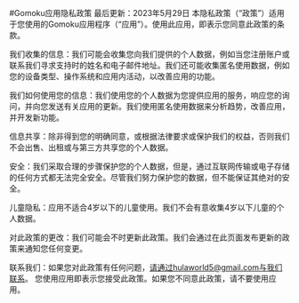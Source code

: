 #Gomoku应用隐私政策
最后更新：2023年5月29日
本隐私政策（“政策”）适用于您使用的Gomoku应用程序（“应用”）。使用此应用，即表示您同意此政策的条款。

我们收集的信息：我们可能会收集您向我们提供的个人数据，例如当您注册账户或联系我们寻求支持时的姓名和电子邮件地址。我们还可能收集匿名使用数据，例如您的设备类型、操作系统和应用内活动，以改善应用的功能。

我们如何使用您的信息：我们使用您的个人数据为您提供应用的服务，响应您的询问，并向您发送有关应用的更新。我们使用匿名使用数据来分析趋势，改善应用，并开发新功能。

信息共享：除非得到您的明确同意，或根据法律要求或保护我们的权益，否则我们不会出售、出租或与第三方共享您的个人数据。

安全：我们采取合理的步骤保护您的个人数据，但是，通过互联网传输或电子存储的任何方式都无法完全安全。尽管我们努力保护您的数据，但不能保证其绝对的安全。

儿童隐私：应用不适合4岁以下的儿童使用。我们不会有意收集4岁以下儿童的个人数据。

对此政策的更改：我们可能会不时更新此政策。我们会通过在此页面发布更新的政策来通知您任何变更。

联系我们：如果您对此政策有任何问题，请通过hulaworld5@gmail.com与我们联系。
您使用应用即表示您接受此政策。如果您不同意此政策，请不要使用应用。
